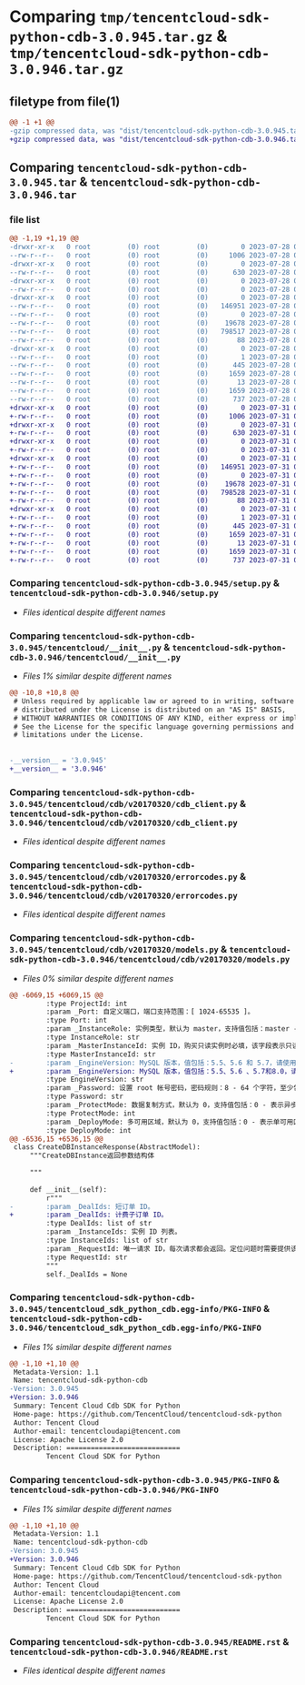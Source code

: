 # Comparing `tmp/tencentcloud-sdk-python-cdb-3.0.945.tar.gz` & `tmp/tencentcloud-sdk-python-cdb-3.0.946.tar.gz`

## filetype from file(1)

```diff
@@ -1 +1 @@
-gzip compressed data, was "dist/tencentcloud-sdk-python-cdb-3.0.945.tar", last modified: Fri Jul 28 00:23:19 2023, max compression
+gzip compressed data, was "dist/tencentcloud-sdk-python-cdb-3.0.946.tar", last modified: Mon Jul 31 00:21:17 2023, max compression
```

## Comparing `tencentcloud-sdk-python-cdb-3.0.945.tar` & `tencentcloud-sdk-python-cdb-3.0.946.tar`

### file list

```diff
@@ -1,19 +1,19 @@
-drwxr-xr-x   0 root         (0) root         (0)        0 2023-07-28 00:23:19.000000 tencentcloud-sdk-python-cdb-3.0.945/
--rw-r--r--   0 root         (0) root         (0)     1006 2023-07-28 00:23:19.000000 tencentcloud-sdk-python-cdb-3.0.945/setup.py
-drwxr-xr-x   0 root         (0) root         (0)        0 2023-07-28 00:23:19.000000 tencentcloud-sdk-python-cdb-3.0.945/tencentcloud/
--rw-r--r--   0 root         (0) root         (0)      630 2023-07-28 00:23:19.000000 tencentcloud-sdk-python-cdb-3.0.945/tencentcloud/__init__.py
-drwxr-xr-x   0 root         (0) root         (0)        0 2023-07-28 00:23:19.000000 tencentcloud-sdk-python-cdb-3.0.945/tencentcloud/cdb/
--rw-r--r--   0 root         (0) root         (0)        0 2023-07-28 00:23:19.000000 tencentcloud-sdk-python-cdb-3.0.945/tencentcloud/cdb/__init__.py
-drwxr-xr-x   0 root         (0) root         (0)        0 2023-07-28 00:23:19.000000 tencentcloud-sdk-python-cdb-3.0.945/tencentcloud/cdb/v20170320/
--rw-r--r--   0 root         (0) root         (0)   146951 2023-07-28 00:23:19.000000 tencentcloud-sdk-python-cdb-3.0.945/tencentcloud/cdb/v20170320/cdb_client.py
--rw-r--r--   0 root         (0) root         (0)        0 2023-07-28 00:23:19.000000 tencentcloud-sdk-python-cdb-3.0.945/tencentcloud/cdb/v20170320/__init__.py
--rw-r--r--   0 root         (0) root         (0)    19678 2023-07-28 00:23:19.000000 tencentcloud-sdk-python-cdb-3.0.945/tencentcloud/cdb/v20170320/errorcodes.py
--rw-r--r--   0 root         (0) root         (0)   798517 2023-07-28 00:23:19.000000 tencentcloud-sdk-python-cdb-3.0.945/tencentcloud/cdb/v20170320/models.py
--rw-r--r--   0 root         (0) root         (0)       88 2023-07-28 00:23:19.000000 tencentcloud-sdk-python-cdb-3.0.945/setup.cfg
-drwxr-xr-x   0 root         (0) root         (0)        0 2023-07-28 00:23:19.000000 tencentcloud-sdk-python-cdb-3.0.945/tencentcloud_sdk_python_cdb.egg-info/
--rw-r--r--   0 root         (0) root         (0)        1 2023-07-28 00:23:19.000000 tencentcloud-sdk-python-cdb-3.0.945/tencentcloud_sdk_python_cdb.egg-info/dependency_links.txt
--rw-r--r--   0 root         (0) root         (0)      445 2023-07-28 00:23:19.000000 tencentcloud-sdk-python-cdb-3.0.945/tencentcloud_sdk_python_cdb.egg-info/SOURCES.txt
--rw-r--r--   0 root         (0) root         (0)     1659 2023-07-28 00:23:19.000000 tencentcloud-sdk-python-cdb-3.0.945/tencentcloud_sdk_python_cdb.egg-info/PKG-INFO
--rw-r--r--   0 root         (0) root         (0)       13 2023-07-28 00:23:19.000000 tencentcloud-sdk-python-cdb-3.0.945/tencentcloud_sdk_python_cdb.egg-info/top_level.txt
--rw-r--r--   0 root         (0) root         (0)     1659 2023-07-28 00:23:19.000000 tencentcloud-sdk-python-cdb-3.0.945/PKG-INFO
--rw-r--r--   0 root         (0) root         (0)      737 2023-07-28 00:23:19.000000 tencentcloud-sdk-python-cdb-3.0.945/README.rst
+drwxr-xr-x   0 root         (0) root         (0)        0 2023-07-31 00:21:17.000000 tencentcloud-sdk-python-cdb-3.0.946/
+-rw-r--r--   0 root         (0) root         (0)     1006 2023-07-31 00:21:17.000000 tencentcloud-sdk-python-cdb-3.0.946/setup.py
+drwxr-xr-x   0 root         (0) root         (0)        0 2023-07-31 00:21:17.000000 tencentcloud-sdk-python-cdb-3.0.946/tencentcloud/
+-rw-r--r--   0 root         (0) root         (0)      630 2023-07-31 00:21:17.000000 tencentcloud-sdk-python-cdb-3.0.946/tencentcloud/__init__.py
+drwxr-xr-x   0 root         (0) root         (0)        0 2023-07-31 00:21:17.000000 tencentcloud-sdk-python-cdb-3.0.946/tencentcloud/cdb/
+-rw-r--r--   0 root         (0) root         (0)        0 2023-07-31 00:21:17.000000 tencentcloud-sdk-python-cdb-3.0.946/tencentcloud/cdb/__init__.py
+drwxr-xr-x   0 root         (0) root         (0)        0 2023-07-31 00:21:17.000000 tencentcloud-sdk-python-cdb-3.0.946/tencentcloud/cdb/v20170320/
+-rw-r--r--   0 root         (0) root         (0)   146951 2023-07-31 00:21:17.000000 tencentcloud-sdk-python-cdb-3.0.946/tencentcloud/cdb/v20170320/cdb_client.py
+-rw-r--r--   0 root         (0) root         (0)        0 2023-07-31 00:21:17.000000 tencentcloud-sdk-python-cdb-3.0.946/tencentcloud/cdb/v20170320/__init__.py
+-rw-r--r--   0 root         (0) root         (0)    19678 2023-07-31 00:21:17.000000 tencentcloud-sdk-python-cdb-3.0.946/tencentcloud/cdb/v20170320/errorcodes.py
+-rw-r--r--   0 root         (0) root         (0)   798528 2023-07-31 00:21:17.000000 tencentcloud-sdk-python-cdb-3.0.946/tencentcloud/cdb/v20170320/models.py
+-rw-r--r--   0 root         (0) root         (0)       88 2023-07-31 00:21:17.000000 tencentcloud-sdk-python-cdb-3.0.946/setup.cfg
+drwxr-xr-x   0 root         (0) root         (0)        0 2023-07-31 00:21:17.000000 tencentcloud-sdk-python-cdb-3.0.946/tencentcloud_sdk_python_cdb.egg-info/
+-rw-r--r--   0 root         (0) root         (0)        1 2023-07-31 00:21:17.000000 tencentcloud-sdk-python-cdb-3.0.946/tencentcloud_sdk_python_cdb.egg-info/dependency_links.txt
+-rw-r--r--   0 root         (0) root         (0)      445 2023-07-31 00:21:17.000000 tencentcloud-sdk-python-cdb-3.0.946/tencentcloud_sdk_python_cdb.egg-info/SOURCES.txt
+-rw-r--r--   0 root         (0) root         (0)     1659 2023-07-31 00:21:17.000000 tencentcloud-sdk-python-cdb-3.0.946/tencentcloud_sdk_python_cdb.egg-info/PKG-INFO
+-rw-r--r--   0 root         (0) root         (0)       13 2023-07-31 00:21:17.000000 tencentcloud-sdk-python-cdb-3.0.946/tencentcloud_sdk_python_cdb.egg-info/top_level.txt
+-rw-r--r--   0 root         (0) root         (0)     1659 2023-07-31 00:21:17.000000 tencentcloud-sdk-python-cdb-3.0.946/PKG-INFO
+-rw-r--r--   0 root         (0) root         (0)      737 2023-07-31 00:21:17.000000 tencentcloud-sdk-python-cdb-3.0.946/README.rst
```

### Comparing `tencentcloud-sdk-python-cdb-3.0.945/setup.py` & `tencentcloud-sdk-python-cdb-3.0.946/setup.py`

 * *Files identical despite different names*

### Comparing `tencentcloud-sdk-python-cdb-3.0.945/tencentcloud/__init__.py` & `tencentcloud-sdk-python-cdb-3.0.946/tencentcloud/__init__.py`

 * *Files 1% similar despite different names*

```diff
@@ -10,8 +10,8 @@
 # Unless required by applicable law or agreed to in writing, software
 # distributed under the License is distributed on an "AS IS" BASIS,
 # WITHOUT WARRANTIES OR CONDITIONS OF ANY KIND, either express or implied.
 # See the License for the specific language governing permissions and
 # limitations under the License.
 
 
-__version__ = '3.0.945'
+__version__ = '3.0.946'
```

### Comparing `tencentcloud-sdk-python-cdb-3.0.945/tencentcloud/cdb/v20170320/cdb_client.py` & `tencentcloud-sdk-python-cdb-3.0.946/tencentcloud/cdb/v20170320/cdb_client.py`

 * *Files identical despite different names*

### Comparing `tencentcloud-sdk-python-cdb-3.0.945/tencentcloud/cdb/v20170320/errorcodes.py` & `tencentcloud-sdk-python-cdb-3.0.946/tencentcloud/cdb/v20170320/errorcodes.py`

 * *Files identical despite different names*

### Comparing `tencentcloud-sdk-python-cdb-3.0.945/tencentcloud/cdb/v20170320/models.py` & `tencentcloud-sdk-python-cdb-3.0.946/tencentcloud/cdb/v20170320/models.py`

 * *Files 0% similar despite different names*

```diff
@@ -6069,15 +6069,15 @@
         :type ProjectId: int
         :param _Port: 自定义端口，端口支持范围：[ 1024-65535 ]。
         :type Port: int
         :param _InstanceRole: 实例类型，默认为 master，支持值包括：master - 表示主实例，dr - 表示灾备实例，ro - 表示只读实例。
         :type InstanceRole: str
         :param _MasterInstanceId: 实例 ID，购买只读实例时必填，该字段表示只读实例的主实例ID，请使用 [查询实例列表](https://cloud.tencent.com/document/api/236/15872) 接口查询云数据库实例 ID。
         :type MasterInstanceId: str
-        :param _EngineVersion: MySQL 版本，值包括：5.5、5.6 和 5.7，请使用 [获取云数据库可售卖规格](https://cloud.tencent.com/document/api/236/17229) 接口获取可创建的实例版本。
+        :param _EngineVersion: MySQL 版本，值包括：5.5、5.6 、5.7和8.0，请使用 [获取云数据库可售卖规格](https://cloud.tencent.com/document/api/236/17229) 接口获取可创建的实例版本。
         :type EngineVersion: str
         :param _Password: 设置 root 帐号密码，密码规则：8 - 64 个字符，至少包含字母、数字、字符（支持的字符：_+-&=!@#$%^*()）中的两种，购买主实例时可指定该参数，购买只读实例或者灾备实例时指定该参数无意义。
         :type Password: str
         :param _ProtectMode: 数据复制方式，默认为 0，支持值包括：0 - 表示异步复制，1 - 表示半同步复制，2 - 表示强同步复制。
         :type ProtectMode: int
         :param _DeployMode: 多可用区域，默认为 0，支持值包括：0 - 表示单可用区，1 - 表示多可用区。
         :type DeployMode: int
@@ -6536,15 +6536,15 @@
 class CreateDBInstanceResponse(AbstractModel):
     """CreateDBInstance返回参数结构体
 
     """
 
     def __init__(self):
         r"""
-        :param _DealIds: 短订单 ID。
+        :param _DealIds: 计费子订单 ID。
         :type DealIds: list of str
         :param _InstanceIds: 实例 ID 列表。
         :type InstanceIds: list of str
         :param _RequestId: 唯一请求 ID，每次请求都会返回。定位问题时需要提供该次请求的 RequestId。
         :type RequestId: str
         """
         self._DealIds = None
```

### Comparing `tencentcloud-sdk-python-cdb-3.0.945/tencentcloud_sdk_python_cdb.egg-info/PKG-INFO` & `tencentcloud-sdk-python-cdb-3.0.946/tencentcloud_sdk_python_cdb.egg-info/PKG-INFO`

 * *Files 1% similar despite different names*

```diff
@@ -1,10 +1,10 @@
 Metadata-Version: 1.1
 Name: tencentcloud-sdk-python-cdb
-Version: 3.0.945
+Version: 3.0.946
 Summary: Tencent Cloud Cdb SDK for Python
 Home-page: https://github.com/TencentCloud/tencentcloud-sdk-python
 Author: Tencent Cloud
 Author-email: tencentcloudapi@tencent.com
 License: Apache License 2.0
 Description: ============================
         Tencent Cloud SDK for Python
```

### Comparing `tencentcloud-sdk-python-cdb-3.0.945/PKG-INFO` & `tencentcloud-sdk-python-cdb-3.0.946/PKG-INFO`

 * *Files 1% similar despite different names*

```diff
@@ -1,10 +1,10 @@
 Metadata-Version: 1.1
 Name: tencentcloud-sdk-python-cdb
-Version: 3.0.945
+Version: 3.0.946
 Summary: Tencent Cloud Cdb SDK for Python
 Home-page: https://github.com/TencentCloud/tencentcloud-sdk-python
 Author: Tencent Cloud
 Author-email: tencentcloudapi@tencent.com
 License: Apache License 2.0
 Description: ============================
         Tencent Cloud SDK for Python
```

### Comparing `tencentcloud-sdk-python-cdb-3.0.945/README.rst` & `tencentcloud-sdk-python-cdb-3.0.946/README.rst`

 * *Files identical despite different names*

